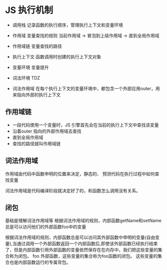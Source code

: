 # JS 执行机制

- 调用栈
  记录函数的执行顺序，管理执行上下文和变量环境

- 作用域
  变量查找的规则
  当前作用域 -> 冒泡到上级作用域 -> 直到全局作用域

- 作用域链
  变量查找的路径

- 执行上下文
  函数调用时创建的执行上下文对象

- 变量环境
  变量提升

- 词法环境
  TDZ

- 词法作用域
  在每个执行上下文的变量环境中，都包含一个外部应用outer，用来指向外部的执行上下文

## 作用域链

- 一段代码使用一个变量时，JS 引擎首先会在当前的执行上下文中查找该变量
- 沿着outer 指向的外部作用域去查找
- 直到全局作用域
- 查找的路径就叫作用域链

## 词法作用域

作用域由代码中函数申明的位置来决定，静态的、
预测代码在执行过程中如何查找变量

词法作用域是代码编译阶段就决定好了的，和函数怎么调用没有关系。

## 闭包

基础是理解词法作用域等
根据词法作用域的规则，内部函数getName和setName总是可以访问他们的外部函数foo中的变量

根据词法作用域的规则，内部函数总是可以访问其外部函数中申明的变量(自由变量),当通过调用一个外部函数返回一个内部函数后,即使该外部函数已经执行结束了，但是内部函数引用外部函数的变量依然保存在在内存中，我们把这些变量的集合称为闭包。
foo 外部函数，这些变量的集合称为foo函数的闭包。
这些变量的集合也是内部函数运行的专属背包。
